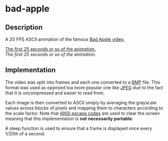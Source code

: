 # bad-apple

## Description

A 20 FPS ASCII animation of the famous [Bad Apple video](https://www.youtube.com/watch?v=FtutLA63Cp8).

[The first 25 seconds or so of the animation.](https://github.com/andrewharabor/bad-apple/assets/120438036/1e40df4a-147e-4849-8c5c-d9c6f2619f0e)
\
_The first 25 seconds or so of the animation._

## Implementation

The video was split into frames and each one converted to a [BMP](https://en.wikipedia.org/wiki/BMP_file_format) file. This format was used as opposed toa  more popular one like [JPEG](https://en.wikipedia.org/wiki/JPEG) due to the fact that it is uncompressed and easier to read from.

Each image is then converted to ASCII simply by averaging the grayscale values across blocks of pixels and mapping them to characters according to the scale factor. Note that [ANSI escape codes](https://en.wikipedia.org/wiki/ANSI_escape_code) are used to clear the screen meaning that this implementation is **not necessarily portable**.

A sleep function is used to ensure that a frame is displayed once every 1/20th of a second.

